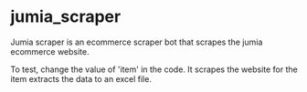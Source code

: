 # jumia_scraper

Jumia scraper is an ecommerce scraper bot that scrapes the jumia ecommerce website. 

To test, change the value of 'item' in the code. It scrapes the website for the item extracts the data to an excel file.
